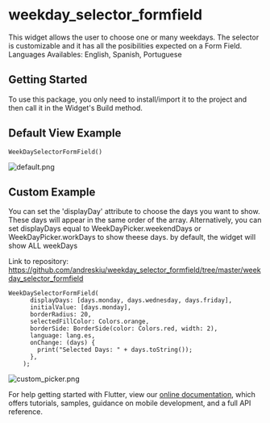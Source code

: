 # weekday_selector_formfield

This widget allows the user to choose one or many weekdays. The selector is customizable and it has all the posibilities expected on a Form Field.
Languages Availables: English, Spanish, Portuguese

## Getting Started

To use this package, you only need to install/import it to the project and then call it in the Widget's Build method.

## Default View Example
```
WeekDaySelectorFormField()
```

![default.png](weekday_selector_formfield/default.png)

## Custom Example
You can set the 'displayDay' attribute to choose the days you want to show. These days will appear in the same order of the array.
Alternatively, you can set displayDays equal to WeekDayPicker.weekendDays or WeekDayPicker.workDays to show theese days. by default, the widget will show ALL weekDays

Link to repository: 
https://github.com/andreskiu/weekday_selector_formfield/tree/master/weekday_selector_formfield

```
WeekDaySelectorFormField(
      displayDays: [days.monday, days.wednesday, days.friday],
      initialValue: [days.monday],
      borderRadius: 20,
      selectedFillColor: Colors.orange,
      borderSide: BorderSide(color: Colors.red, width: 2),
      language: lang.es,
      onChange: (days) {
        print("Selected Days: " + days.toString());
      },
    );

```
![custom_picker.png](weekday_selector_formfield/custom_picker.png)

For help getting started with Flutter, view our 
[online documentation](https://flutter.dev/docs), which offers tutorials, 
samples, guidance on mobile development, and a full API reference.
